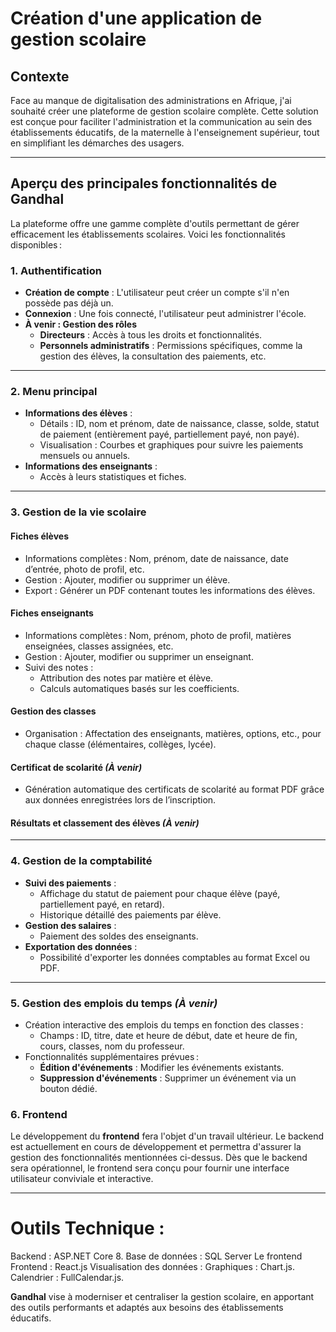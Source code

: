 # Création d'une application de gestion scolaire

## Contexte
Face au manque de digitalisation des administrations en Afrique, j'ai souhaité créer une plateforme de gestion scolaire complète. 
Cette solution est conçue pour faciliter l'administration et la communication au sein des établissements éducatifs, de la 
maternelle à l'enseignement supérieur, tout en simplifiant les démarches des usagers.

---
## Aperçu des principales fonctionnalités de **Gandhal**
La plateforme offre une gamme complète d'outils permettant de gérer efficacement les établissements scolaires. Voici les fonctionnalités disponibles :

### 1. Authentification
- **Création de compte** : L'utilisateur peut créer un compte s'il n'en possède pas déjà un.
- **Connexion** : Une fois connecté, l'utilisateur peut administrer l'école.
- **À venir : Gestion des rôles**
  - **Directeurs** : Accès à tous les droits et fonctionnalités.
  - **Personnels administratifs** : Permissions spécifiques, comme la gestion des élèves, la consultation des paiements, etc.

---

### 2. Menu principal
- **Informations des élèves** :
  - Détails : ID, nom et prénom, date de naissance, classe, solde, statut de paiement (entièrement payé, partiellement payé, non payé).
  - Visualisation : Courbes et graphiques pour suivre les paiements mensuels ou annuels.
- **Informations des enseignants** :
  - Accès à leurs statistiques et fiches.

---

### 3. Gestion de la vie scolaire

#### **Fiches élèves**
- Informations complètes : Nom, prénom, date de naissance, date d’entrée, photo de profil, etc.
- Gestion : Ajouter, modifier ou supprimer un élève.
- Export : Générer un PDF contenant toutes les informations des élèves.

#### **Fiches enseignants**
- Informations complètes : Nom, prénom, photo de profil, matières enseignées, classes assignées, etc.
- Gestion : Ajouter, modifier ou supprimer un enseignant.
- Suivi des notes :
  - Attribution des notes par matière et élève.
  - Calculs automatiques basés sur les coefficients.

#### **Gestion des classes**
- Organisation : Affectation des enseignants, matières, options, etc., pour chaque classe (élémentaires, collèges, lycée).

#### **Certificat de scolarité** *(À venir)*
- Génération automatique des certificats de scolarité au format PDF grâce aux données enregistrées lors de l’inscription.

#### **Résultats et classement des élèves** *(À venir)*

---

### 4. Gestion de la comptabilité
- **Suivi des paiements** :
  - Affichage du statut de paiement pour chaque élève (payé, partiellement payé, en retard).
  - Historique détaillé des paiements par élève.
- **Gestion des salaires** :
  - Paiement des soldes des enseignants.
- **Exportation des données** :
  - Possibilité d'exporter les données comptables au format Excel ou PDF.

---

### 5. Gestion des emplois du temps *(À venir)*
- Création interactive des emplois du temps en fonction des classes :
  - Champs : ID, titre, date et heure de début, date et heure de fin, cours, classes, nom du professeur.
- Fonctionnalités supplémentaires prévues :
  - **Édition d'événements** : Modifier les événements existants.
  - **Suppression d'événements** : Supprimer un événement via un bouton dédié.

### 6. Frontend
Le développement du **frontend** fera l'objet d'un travail ultérieur. Le backend est actuellement en cours de développement et permettra d'assurer 
la gestion des fonctionnalités mentionnées ci-dessus. Dès que le backend sera opérationnel, le frontend sera conçu pour fournir une interface utilisateur conviviale et interactive.


---



# Outils Technique : 
Backend : ASP.NET Core 8.
Base de données : SQL Server
Le frontend
Frontend : React.js 
Visualisation des données :
Graphiques : Chart.js.
Calendrier : FullCalendar.js.


**Gandhal** vise à moderniser et centraliser la gestion scolaire, en apportant des outils performants et adaptés aux besoins des établissements éducatifs. 

